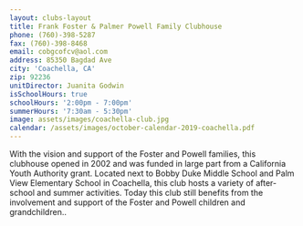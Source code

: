 ```yaml
---
layout: clubs-layout
title: Frank Foster & Palmer Powell Family Clubhouse
phone: (760)-398-5287
fax: (760)-398-8468
email: cobgcofcv@aol.com
address: 85350 Bagdad Ave
city: 'Coachella, CA'
zip: 92236
unitDirector: Juanita Godwin
isSchoolHours: true
schoolHours: '2:00pm - 7:00pm'
summerHours: '7:30am - 5:30pm'
image: assets/images/coachella-club.jpg
calendar: /assets/images/october-calendar-2019-coachella.pdf
---
```


With the vision and support of the Foster and Powell families, this clubhouse opened in 2002 and was funded in large part from a California Youth Authority grant. Located next to Bobby Duke Middle School and Palm View Elementary School in Coachella, this club hosts a variety of after-school and summer activities. Today this club still benefits from the involvement and support of the Foster and Powell children and grandchildren..
